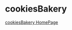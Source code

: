 # cookiesBakery
<a href="https://yuching5778.github.io/cookiesBakery/index.html">cookiesBakery HomePage</a>
